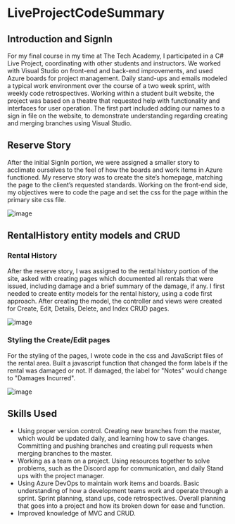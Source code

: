 # LiveProjectCodeSummary

<h2>Introduction and SignIn</h2>

For my final course in my time at The Tech Academy, I participated in a C# Live Project, coordinating with other students and instructors. We worked with Visual Studio on front-end and back-end improvements, and used Azure boards for project management. Daily stand-ups and emails modeled a typical work environment over the course of a two week sprint, with weekly code retrospectives. Working within a student built website, the project was based on a theatre that requested help with functionality and interfaces for user operation. The first part included adding our names to a sign in file on the website, to demonstrate understanding regarding creating and merging branches using Visual Studio.

<h2>Reserve Story</h2>

After the initial SignIn portion, we were assigned a smaller story to acclimate ourselves to the feel of how the boards and work items in Azure functioned. My reserve story was to create the site’s homepage, matching the page to the client’s requested standards. Working on the front-end side, my objectives were to code the page and set the css for the page within the primary site css file.

![image](https://user-images.githubusercontent.com/99988665/179118967-0003cc08-6220-45b8-aa0a-cc1330fdefe7.png)

<h2>RentalHistory entity models and CRUD</h2>

<h3>Rental History</h3>
After the reserve story, I was assigned to the rental history portion of the site, asked with creating pages which documented all rentals that were issued, including damage and a brief summary of the damage, if any. I first needed to create entity models for the rental history, using a code first approach. After creating the model, the controller and views were created for Create, Edit, Details, Delete, and Index CRUD pages.

![image](https://user-images.githubusercontent.com/99988665/179119041-85c1220c-8d88-4202-b76c-01ceb31c6de7.png)

<h3> Styling the Create/Edit pages </h3>
For the styling of the pages, I wrote code in the css and JavaScript files of the rental area. Built a javascript function that changed the form labels if the rental was damaged or not. If damaged, the label for "Notes" would change to "Damages Incurred".

![image](https://user-images.githubusercontent.com/99988665/179119508-01ddf4d0-3064-49af-aca6-c4320607eb38.png)

<h2>Skills Used</h2>
<ul>
    <li>Using proper version control. Creating new branches from the master, which would be updated daily, and learning how to save changes. Committing and pushing branches and creating pull requests when merging branches to the master.</li>
    <li>Working as a team on a project. Using resources together to solve problems, such as the Discord app for communication, and daily Stand ups with the project manager.</li>
    <li>Using Azure DevOps to maintain work items and boards.
    Basic understanding of how a development teams work and operate through a sprint. Sprint planning, stand ups, code retrospectives. Overall planning that goes into a project and how its broken down for ease and function.</li>
    <li>Improved knowledge of MVC and CRUD.</li>
</ul>   
